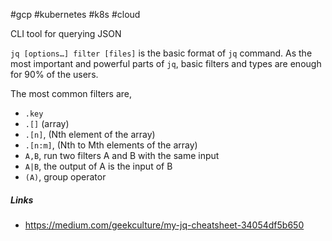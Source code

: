#gcp #kubernetes #k8s #cloud 

CLI tool for querying JSON

`jq [options…] filter [files]` is the basic format of `jq` command. As the most important and powerful parts of `jq`, basic filters and types are enough for 90% of the users.

The most common filters are,

-   `.key`
-   `.[]` (array)
-   `.[n]`, (Nth element of the array)
-   `.[n:m]`, (Nth to Mth elements of the array)
-   `A,B`, run two filters A and B with the same input
-   `A|B`, the output of A is the input of B
-   `(A)`, group operator

##### Links
- https://medium.com/geekculture/my-jq-cheatsheet-34054df5b650